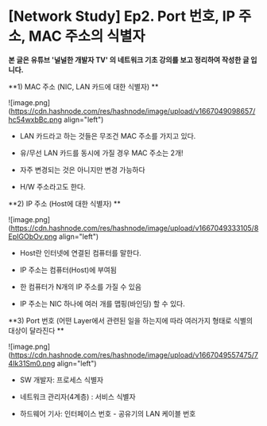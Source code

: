 # [Network Study] Ep2. Port 번호, IP 주소, MAC 주소의 식별자

**본 글은 유튜브 '널널한 개발자 TV' 의 네트워크 기초 강의를 보고 정리하여 작성한 글 입니다.**


**1) MAC 주소 (NIC, LAN 카드에 대한 식별자) **


![image.png](https://cdn.hashnode.com/res/hashnode/image/upload/v1667049098657/hc54wxbBc.png align="left")


- LAN 카드라고 하는 것들은 무조건 MAC 주소를 가지고 있다. 

- 유/무선 LAN 카드를 동시에 가질 경우 MAC 주소는 2개! 

- 자주 변경되는 것은 아니지만 변경 가능하다

- H/W 주소라고도 한다. 

**2) IP 주소 (Host에 대한 식별자) **


![image.png](https://cdn.hashnode.com/res/hashnode/image/upload/v1667049333105/8EpIGObOv.png align="left")


- Host란 인터넷에 연결된 컴퓨터를 말한다. 

- IP 주소는 컴퓨터(Host)에 부여됨 

- 한 컴퓨터가 N개의 IP 주소를 가질 수 있음 

- IP 주소는 NIC 하나에 여러 개를 맵핑(바인딩) 할 수 있다. 

**3) Port 번호 (어떤 Layer에서 관련된 일을 하는지에 따라 여러가지 형태로 식별의 대상이 달라진다 **


![image.png](https://cdn.hashnode.com/res/hashnode/image/upload/v1667049557475/74Ik31Sm0.png align="left")

- SW 개발자: 프로세스 식별자 

- 네트워크 관리자(4계층) : 서비스 식별자 

- 하드웨어 기사: 인터페이스 번호 - 공유기의 LAN 케이블 번호 





